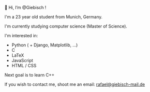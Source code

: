 👋 Hi, I’m @Giebisch !

I'm a 23 year old student from Munich, Germany. 

I'm currently studying computer science (Master of Science).

I'm interested in:
  + Python ( + Django, Matplotlib, ...)
  + C
  + LaTeX
  + JavaScript
  + HTML / CSS
  
Next goal is to learn C++
  
If you wish to contact me, shoot me an email: rafael@giebisch-mail.de
